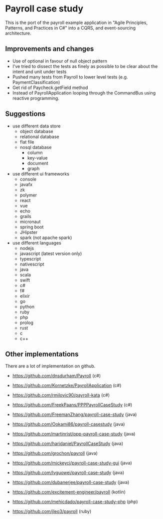 # Payroll case study
This is the port of the payroll example application in "Agile Principles, Patterns, and Practices in C#" into a CQRS,
and event-sourcing architecture.

## Improvements and changes
* Use of optional in favour of null object pattern
* I've tried to dissect the tests as finely as possible to be clear about the intent and unit under tests
* Pushed many tests from Payroll to lower level tests (e.g. PaymentClassification)
* Get rid of Paycheck.getField method
* Instead of PayrollApplication looping through the CommandBus using reactive programming.

## Suggestions
* use different data store
    * object database
    * relational database
    * flat file
    * nosql database
        * column
        * key-value
        * document
        * graph
* use different ui frameworks
    * console
    * javafx
    * zk
    * polymer
    * react
    * vue
    * echo
    * grails
    * micronaut
    * spring boot
    * JHipster
    * spark (not apache spark)
* use different languages
    * nodejs
    * javascript (latest version only)
    * typescript
    * nativescript
    * java
    * scala
    * swift
    * c#
    * f#
    * elixir
    * go
    * python
    * ruby
    * php
    * prolog
    * rust
    * c
    * c++

## Other implementations
There are a lot of implementation on github.
* https://github.com/dnsdurham/Payroll (c#)
* https://github.com/Kornetzke/PayrollApplication (c#)
* https://github.com/rmilovic90/payroll-kata (c#)
* https://github.com/FreekPaans/PPPPayrollCaseStudy (c#)

* https://github.com/FreemanZhang/payroll-case-study (java)
* https://github.com/Ookami86/payroll-casestudy (java)
* https://github.com/martinrist/ppp-payroll-case-study (java)
* https://github.com/haridaniel/PayrollCaseStudy (java)
* https://github.com/grochon/payroll (java)
* https://github.com/mickeycj/payroll-case-study-gui (java)
* https://github.com/lvguowei/payroll-case-study (java)
* https://github.com/dubanerjee/payroll-case-study (java)

* https://github.com/excitement-engineer/payroll (kotlin)
* https://github.com/mehicdado/payroll-case-study-php (php)

* https://github.com/jleo3/payroll (ruby)

